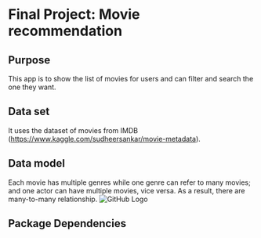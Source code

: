
# Final Project: Movie recommendation 

## Purpose
This app is to show the list of movies for users and can filter and search the one they want. 

## Data set
It uses the dataset of movies from IMDB (https://www.kaggle.com/sudheersankar/movie-metadata). 

## Data model
Each movie has multiple genres while one genre can refer to many movies; and one actor can have multiple movies, vice versa. As a result, there are many-to-many relationship. 
![GitHub Logo](/static/img/data_model.png)

## Package Dependencies
